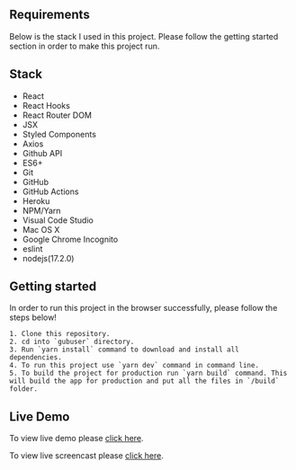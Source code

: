 ## Requirements
Below is the stack I used in this project. Please follow the getting started section in order to make this project run.

## Stack
 - React
 - React Hooks
 - React Router DOM
 - JSX
 - Styled Components
 - Axios
 - Github API
 - ES6+
 - Git
 - GitHub
 - GitHub Actions
 - Heroku
 - NPM/Yarn
 - Visual Code Studio
 - Mac OS X
 - Google Chrome Incognito
 - eslint
 - nodejs(17.2.0)

## Getting started
In order to run this project in the browser successfully, please follow the steps below!

    1. Clone this repository.
    2. cd into `gubuser` directory.
    3. Run `yarn install` command to download and install all dependencies.
    4. To run this project use `yarn dev` command in command line.
    5. To build the project for production run `yarn build` command. This will build the app for production and put all the files in `/build` folder.

## Live Demo
To view live demo please [click here](https://gubuser.herokuapp.com/).

To view live screencast please [click here](https://youtu.be/LGvP3VkCXGk).

